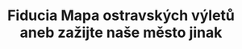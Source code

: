---
id: f0ff2d2a-aeb6-47d9-8096-0f7d073f2a46
title: "Fiducia Mapa ostravských výletů aneb zažijte naše město jinak"
price: 5000
year: 2016
description: "Tento nadační příspěvek napomůže k realizaci originální mapy ostravských výletů pro pěší, kdy každá trasa bude dostupná hromadnou dopravou. Mapa má za cíl objevit Ostravanům i návštěvníkům Ostravy především méně známá, ale atraktivní místa Ostravy. V současné době město žádnou takovou výletní mapu pro pěší, která by nabízela hromadnou dopravou dostupné trasy, jež vedou i mimo značky za atraktivními, byť mnohdy méně známými pamětihodnostmi, nemá."
kouskovani: false
locationName: undefined
position:
  lng: 18.2910938387789
  lat: 49.83536476276143
---